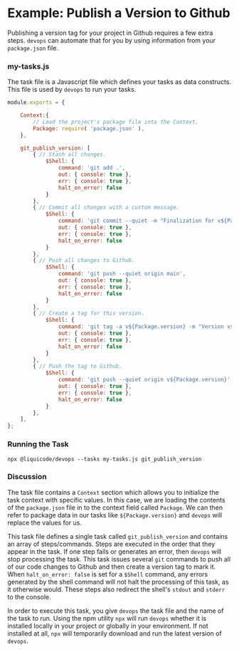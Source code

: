 
# Example: Publish a Version to Github

Publishing a version tag for your project in Github requires a few extra steps.
`devops` can automate that for you by using information from your `package.json` file.

### my-tasks.js

The task file is a Javascript file which defines your tasks as data constructs.
This file is used by `devops` to run your tasks.

```js
module.exports = {

	Context:{
		// Load the project's package file into the Context.
		Package: require( 'package.json' ),
	},

	git_publish_version: [
		{ // Stash all changes.
			$Shell: {
				command: 'git add .',
				out: { console: true },
				err: { console: true },
				halt_on_error: false
			}
		},
		{ // Commit all changes with a custom message.
			$Shell: {
				command: 'git commit --quiet -m "Finalization for v${Package.version}"',
				out: { console: true },
				err: { console: true },
				halt_on_error: false
			}
		},
		{ // Push all changes to Github.
			$Shell: {
				command: 'git push --quiet origin main',
				out: { console: true },
				err: { console: true },
				halt_on_error: false
			}
		},
		{ // Create a tag for this version.
			$Shell: {
				command: 'git tag -a v${Package.version} -m "Version v${Package.version}"',
				out: { console: true },
				err: { console: true },
				halt_on_error: false
			}
		},
		{ // Push the tag to Github.
			$Shell: {
				command: 'git push --quiet origin v${Package.version}',
				out: { console: true },
				err: { console: true },
				halt_on_error: false
			}
		},
	],
};
```


### Running the Task

```shell
npx @liquicode/devops --tasks my-tasks.js git_publish_version
```


### Discussion

The task file contains a `Context` section which allows you to initialize the task context with specific values.
In this case, we are loading the contents of the `package.json` file in to the context field called `Package`.
We can then refer to package data in our tasks like `${Package.version}` and `devops` will replace the values for us.

This task file defines a single task called `git_publish_version` and contains an array of steps/commands.
Steps are executed in the order that they appear in the task.
If one step fails or generates an error, then `devops` will stop processing the task.
This task issues several `git` commands to push all of our code changes to Github and then create a version tag to mark it.
When `halt_on_error: false` is set for a `$Shell` command, any errors generated by the shell command will not halt the processing of this task, as it otherwise would.
These steps also redirect the shell's `stdout` and `stderr` to the console.

In order to execute this task, you give `devops` the task file and the name of the task to run.
Using the npm utility `npx` will run `devops` whether it is installed locally in your project or globally in your environment.
If not installed at all, `npx` will temporarily download and run the latest version of `devops`.

